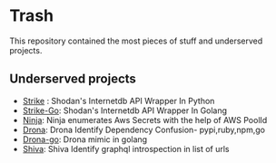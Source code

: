 # Trash

This repository contained the most pieces of stuff and underserved projects.

## Underserved  projects

- [Strike](https://github.com/powerexploit/Trash/tree/main/Strike) : Shodan's Internetdb API Wrapper In Python
- [Strike-Go](https://github.com/powerexploit/Trash/tree/main/strike-go): Shodan's Internetdb API Wrapper In Golang
- [Ninja](https://github.com/powerexploit/Trash/tree/main/Ninja): Ninja enumerates Aws Secrets with the help of AWS PoolId
- [Drona](https://github.com/powerexploit/Trash/tree/main/Drona): Drona Identify Dependency Confusion- pypi,ruby,npm,go
- [Drona-go](https://github.com/powerexploit/Trash/tree/main/Drona-go): Drona mimic in golang
- [Shiva](https://github.com/powerexploit/Trash/tree/main/Shiva): Shiva Identify graphql introspection in list of urls
